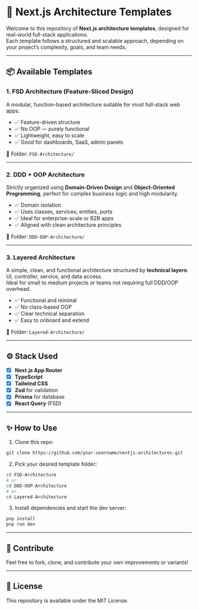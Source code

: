 # 🧱 Next.js Architecture Templates

Welcome to this repository of **Next.js architecture templates**, designed for real-world full-stack applications.  
Each template follows a structured and scalable approach, depending on your project’s complexity, goals, and team needs.

---

## 📦 Available Templates

### 1. **FSD Architecture** (Feature-Sliced Design)

A modular, function-based architecture suitable for most full-stack web apps.

- ✅ Feature-driven structure
- ✅ No OOP — purely functional
- ✅ Lightweight, easy to scale
- ✅ Good for dashboards, SaaS, admin panels

📁 Folder: `FSD-Architecture/`

---

### 2. **DDD + OOP Architecture**

Strictly organized using **Domain-Driven Design** and **Object-Oriented Programming**, perfect for complex business logic and high modularity.

- ✅ Domain isolation
- ✅ Uses classes, services, entities, ports
- ✅ Ideal for enterprise-scale or B2B apps
- ✅ Aligned with clean architecture principles

📁 Folder: `DDD-OOP-Architecture/`

---

### 3. **Layered Architecture**

A simple, clean, and functional architecture structured by **technical layers**: UI, controller, service, and data access.  
Ideal for small to medium projects or teams not requiring full DDD/OOP overhead.

- ✅ Functional and minimal
- ✅ No class-based OOP
- ✅ Clear technical separation
- ✅ Easy to onboard and extend

📁 Folder: `Layered-Architecture/`

---

## ⚙️ Stack Used

- [x] **Next.js App Router**
- [x] **TypeScript**
- [x] **Tailwind CSS**
- [x] **Zod** for validation
- [x] **Prisma** for database
- [x] **React Query** (FSD)

---

## ✨ How to Use

1. Clone this repo:
```bash
git clone https://github.com/your-username/nextjs-architectures.git
```

2. Pick your desired template folder:
```bash
cd FSD-Architecture
# or
cd DDD-OOP-Architecture
# or
cd Layered-Architecture
```

3. Install dependencies and start the dev server:
```bash
pnp install
pnp run dev
```

---

## 🤝 Contribute

Feel free to fork, clone, and contribute your own improvements or variants!

---

## 📄 License

This repository is available under the MIT License.